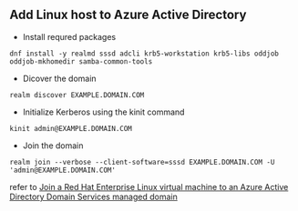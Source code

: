 Add Linux host to Azure Active Directory
---

- Install requred packages
```
dnf install -y realmd sssd adcli krb5-workstation krb5-libs oddjob oddjob-mkhomedir samba-common-tools
```
- Dicover the domain
```
realm discover EXAMPLE.DOMAIN.COM
```
- Initialize Kerberos using the kinit command
```
kinit admin@EXAMPLE.DOMAIN.COM
```
- Join the domain
```
realm join --verbose --client-software=sssd EXAMPLE.DOMAIN.COM -U 'admin@EXAMPLE.DOMAIN.COM'
```



refer to [Join a Red Hat Enterprise Linux virtual machine to an Azure Active Directory Domain Services managed domain](https://docs.microsoft.com/en-us/azure/active-directory-domain-services/join-rhel-linux-vm)
